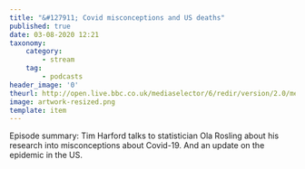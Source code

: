 ```yaml
---
title: "&#127911; Covid misconceptions and US deaths"
published: true
date: 03-08-2020 12:21
taxonomy:
    category:
        - stream
    tag:
        - podcasts
header_image: '0'
theurl: http://open.live.bbc.co.uk/mediaselector/6/redir/version/2.0/mediaset/audio-nondrm-download/proto/http/vpid/p08l3t04.mp3
image: artwork-resized.png
template: item
--- 
```

Episode summary: Tim Harford talks to statistician Ola Rosling about his research into misconceptions about Covid-19. And an update on the epidemic in the US.
